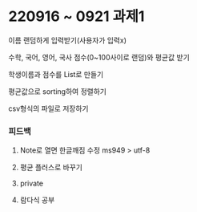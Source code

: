 # 220916 ~ 0921 과제1
이름 랜덤하게 입력받기(사용자가 입력x)

수학, 국어, 영어, 국사 점수(0~100사이로 랜덤)와 평균값 받기

학생이름과 점수를 List로 만들기

평균값으로 sorting하여 정렬하기

csv형식의 파일로 저장하기


### 피드백

1. Note로 열면 한글깨짐 수정 ms949 > utf-8

2. 평균 플러스로 바꾸기

3. private

4. 람다식 공부
